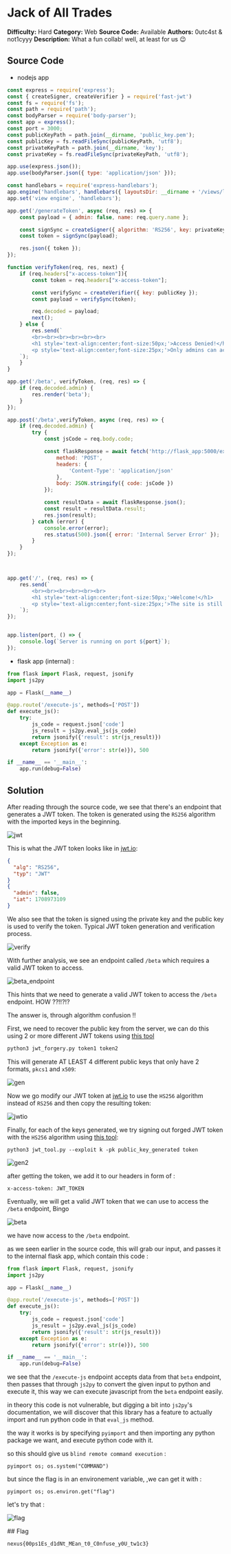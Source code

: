 # Jack of All Trades

**Difficulty:** Hard
**Category:** Web
**Source Code:** Available
**Authors:** 0utc4st & not1cyyy
**Description:** What a fun collab! well, at least for us :wink: 

## Source Code
- nodejs app
```javascript
const express = require('express');
const { createSigner, createVerifier } = require('fast-jwt')
const fs = require('fs');
const path = require('path');
const bodyParser = require('body-parser');
const app = express();
const port = 3000;
const publicKeyPath = path.join(__dirname, 'public_key.pem');
const publicKey = fs.readFileSync(publicKeyPath, 'utf8');
const privateKeyPath = path.join(__dirname, 'key');
const privateKey = fs.readFileSync(privateKeyPath, 'utf8');

app.use(express.json());
app.use(bodyParser.json({ type: 'application/json' }));

const handlebars = require('express-handlebars');
app.engine('handlebars', handlebars({ layoutsDir: __dirname + '/views/layouts', defaultLayout: false }));
app.set('view engine', 'handlebars');

app.get('/generateToken', async (req, res) => {
    const payload = { admin: false, name: req.query.name };

    const signSync = createSigner({ algorithm: 'RS256', key: privateKey });
    const token = signSync(payload);

    res.json({ token });
});

function verifyToken(req, res, next) {
    if (req.headers["x-access-token"]){
        const token = req.headers["x-access-token"];

        const verifySync = createVerifier({ key: publicKey });
        const payload = verifySync(token);

        req.decoded = payload;
        next();
    } else {
        res.send(`
        <br><br><br><br><br><br>
        <h1 style='text-align:center;font-size:50px;'>Access Denied!</h1>
        <p style='text-align:center;font-size:25px;'>Only admins can access this page!</p>
    `);
    }
}

app.get('/beta', verifyToken, (req, res) => {
    if (req.decoded.admin) {
        res.render('beta');
    }
});

app.post('/beta',verifyToken, async (req, res) => {
    if (req.decoded.admin) {
        try {
            const jsCode = req.body.code;

            const flaskResponse = await fetch('http://flask_app:5000/execute-js', {
                method: 'POST',
                headers: {
                    'Content-Type': 'application/json'
                },
                body: JSON.stringify({ code: jsCode })
            });

            const resultData = await flaskResponse.json();
            const result = resultData.result;
            res.json(result);
        } catch (error) {
            console.error(error);
            res.status(500).json({ error: 'Internal Server Error' });
        }
    }
});



app.get('/', (req, res) => {
    res.send(`
        <br><br><br><br><br><br>
        <h1 style='text-align:center;font-size:50px;'>Welcome!</h1>
        <p style='text-align:center;font-size:25px;'>The site is still under development</p>
    `);
});


app.listen(port, () => {
    console.log(`Server is running on port ${port}`);
});
```

- flask app (internal) :
```python
from flask import Flask, request, jsonify
import js2py

app = Flask(__name__)

@app.route('/execute-js', methods=['POST'])
def execute_js():
    try:
        js_code = request.json['code']
        js_result = js2py.eval_js(js_code)
        return jsonify({'result': str(js_result)})
    except Exception as e:
        return jsonify({'error': str(e)}), 500

if __name__ == '__main__':
    app.run(debug=False)
```

## Solution

After reading through the source code, we see that there's an endpoint that generates a JWT token. The token is generated using the `RS256` algorithm with the imported keys in the beginning. 

![jwt](writeup_images/jwt.png)

This is what the JWT token looks like in [jwt.io](https://jwt.io/):

```json
{
  "alg": "RS256",
  "typ": "JWT"
}
{
  "admin": false,
  "iat": 1708973109
}
```

We also see that the token is signed using the private key and the public key is used to verify the token. Typical JWT token generation and verification process.

![verify](writeup_images/verify.png)

With further analysis, we see an endpoint called `/beta` which requires a valid JWT token to access.

![beta_endpoint](writeup_images/beta_endpoint.png)

This hints that we need to generate a valid JWT token to access the `/beta` endpoint. HOW ??!!?!?

The answer is, through algorithm confusion !!

First, we need to recover the public key from the server, we can do this using 2 or more different JWT tokens using [this tool](https://github.com/silentsignal/rsa_sign2n/blob/release/standalone/jwt_forgery.py) 

```bash
python3 jwt_forgery.py token1 token2
```

This will generate AT LEAST 4 different public keys that only have 2 formats, `pkcs1` and `x509`:

![gen](writeup_images/gen.png)

Now we go modify our JWT token at [jwt.io](https://jwt.io/) to use the `HS256` algorithm instead of `RS256` and then copy the resulting token:

![jwtio](writeup_images/jwtio.png)

Finally, for each of the keys generated, we try signing out forged JWT token with the `HS256` algorithm using [this tool](https://github.com/ticarpi/jwt_tool):

```
python3 jwt_tool.py --exploit k -pk public_key_generated token
```

![gen2](writeup_images/gen2.png) 

after getting the token, we add it to our headers in form of :

```plaintext
x-access-token: JWT_TOKEN
```
Eventually, we will get a valid JWT token that we can use to access the `/beta` endpoint, Bingo

![beta](writeup_images/beta.png)

we have now access to the `/beta` endpoint.

as we seen earlier in the source code, this will grab our input, and passes it to the internal flask app, which contain this code :

```python
from flask import Flask, request, jsonify
import js2py

app = Flask(__name__)

@app.route('/execute-js', methods=['POST'])
def execute_js():
    try:
        js_code = request.json['code']
        js_result = js2py.eval_js(js_code)
        return jsonify({'result': str(js_result)})
    except Exception as e:
        return jsonify({'error': str(e)}), 500

if __name__ == '__main__':
    app.run(debug=False)
```

we see that the `/execute-js` endpoint accepts data from that `beta` endpoint, then passes that through `js2py` to convert the given input to python and execute it, this way we can execute javascript from the `beta` endpoint easily.

in theory this code is not vulnerable, but digging a bit into `js2py`'s documentation, we will discover that this library has a feature to actually import and run python code in that `eval_js` method.

the way it works is by specifying `pyimport` and then importing any python package we want, and execute python code with it.

so this should give us `blind remote command execution` :

```
pyimport os; os.system("COMMAND")
```

but since the flag is in an environement variable, ,we can get it with :

```
pyimport os; os.environ.get("flag")
```

let's try that :

![flag](writeup_images/flag.png)

## Flag

`nexus{00ps1Es_d1dNt_MEan_t0_C0nfuse_y0U_tw1c3}`